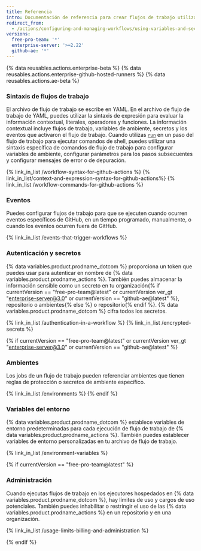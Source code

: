 ```yaml
---
title: Referencia
intro: Documentación de referencia para crear flujos de trabajo utilizando autenticación y ejecutores hospedados en Github.
redirect_from:
  - /actions/configuring-and-managing-workflows/using-variables-and-secrets-in-a-workflow
versions:
  free-pro-team: '*'
  enterprise-server: '>=2.22'
  github-ae: '*'
---
```


{% data reusables.actions.enterprise-beta %}
{% data reusables.actions.enterprise-github-hosted-runners %}
{% data reusables.actions.ae-beta %}

### Sintaxis de flujos de trabajo

El archivo de flujo de trabajo se escribe en YAML. En el archivo de flujo de trabajo de YAML, puedes utilizar la sintaxis de expresión para evaluar la información contextual, literales, operadores y funciones. La información contextual incluye flujos de trabajo, variables de ambiente, secretos y los eventos que activaron el flujo de trabajo. Cuando utilizas [`run`](/actions/reference/workflow-syntax-for-github-actions#jobsjob_idstepsrun) en un paso del flujo de trabajo para ejecutar comandos de shell, puedes utilizar una sintaxis específica de comandos de flujo de trabajo para configurar variables de ambiente, configurar parámetros para los pasos subsecuentes y configurar mensajes de error o de depuración.

{% link_in_list /workflow-syntax-for-github-actions %}
{% link_in_list/context-and-expression-syntax-for-github-actions%}
{% link_in_list /workflow-commands-for-github-actions %}

### Eventos

Puedes configurar flujos de trabajo para que se ejecuten cuando ocurren eventos específicos de GitHub, en un tiempo programado, manualmente, o cuando los eventos ocurren fuera de GitHub.

{% link_in_list /events-that-trigger-workflows %}

### Autenticación y secretos

{% data variables.product.prodname_dotcom %} proporciona un token que puedes usar para autenticar en nombre de {% data variables.product.prodname_actions %}. También puedes almacenar la información sensible como un secreto en tu organización{% if currentVersion == "free-pro-team@latest" or currentVersion ver_gt "enterprise-server@3.0" or currentVersion == "github-ae@latest" %}, repositorio o ambientes{% else %} o repositorio{% endif %}. {% data variables.product.prodname_dotcom %} cifra todos los secretos.

{% link_in_list /authentication-in-a-workflow %}
{% link_in_list /encrypted-secrets %}

{% if currentVersion == "free-pro-team@latest" or currentVersion ver_gt "enterprise-server@3.0" or currentVersion == "github-ae@latest" %}
### Ambientes

Los jobs de un flujo de trabajo pueden referenciar ambientes que tienen reglas de protección o secretos de ambiente específico.

{% link_in_list /environments %}
{% endif %}

### Variables del entorno

{% data variables.product.prodname_dotcom %} establece variables de entorno predeterminadas para cada ejecución de flujo de trabajo de {% data variables.product.prodname_actions %}. También puedes establecer variables de entorno personalizadas en tu archivo de flujo de trabajo.

{% link_in_list /environment-variables %}

{% if currentVersion == "free-pro-team@latest" %}
### Administración

Cuando ejecutas flujos de trabajo en los ejecutores hospedados en {% data variables.product.prodname_dotcom %}, hay límites de uso y cargos de uso potenciales. También puedes inhabilitar o restringir el uso de las {% data variables.product.prodname_actions %} en un repositorio y en una organización.

{% link_in_list /usage-limits-billing-and-administration %}

{% endif %}
